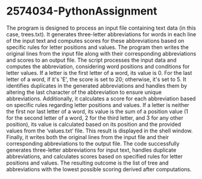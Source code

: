 # 2574034-PythonAssignment
The program is designed to process an input file containing text data (in this case, trees.txt). It generates three-letter abbreviations for words in each line of the input text and computes scores for these abbreviations based on specific rules for letter positions and values. The program then writes the original lines from the input file along with their corresponding abbreviations and scores to an output file.
The script processes the input data and computes the abbreviation, considering word positions and conditions for letter values. If a letter is the first letter of a word, its value is 0. For the last letter of a word, if it's 'E', the score is set to 20; otherwise, it's set to 5.
It identifies duplicates in the generated abbreviations and handles them by altering the last character of the abbreviation to ensure unique abbreviations.
Additionally, it calculates a score for each abbreviation based on specific rules regarding letter positions and values. If a letter is neither the first nor last letter of a word, its value is the sum of a position value (1 for the second letter of a word, 2 for the third letter, and 3 for any other position), its value is calculated based on its position and the provided values from the ‘values.txt’ file. This result is displayed in the shell window.
Finally, it writes both the original lines from the input file and their corresponding abbreviations to the output file.
The code successfully generates three-letter abbreviations for input text, handles duplicate abbreviations, and calculates scores based on specified rules for letter positions and values. The resulting outcome is the list of tree and abbreviations with the lowest possible scoring derived after computations.
